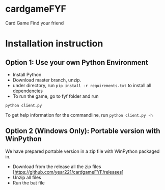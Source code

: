# cardgameFYF
Card Game Find your friend

# Installation instruction
## Option 1: Use your own Python Environment
- Install Python
- Download master branch, unzip.
- under directory, run `pip install -r requirements.txt` to install all dependencies
- To run the game, go to fyf folder and run 
```
python client.py
```

To get help information for the commandline, run `python client.py -h`

## Option 2 (Windows Only): Portable version with WinPython
We have prepared portable version in a zip file with WinPython packaged in. 
- Download from the release all the zip files [https://github.com/year221/cardgameFYF/releases]
- Unzip all files
- Run the bat file 



